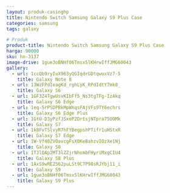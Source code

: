 ```yaml
---
layout: produk-casinghp
title: Nintendo Switch Samsung Galaxy S9 Plus Case
categories: samsung
tags: galaxy

# Produk
product-title: Nintendo Switch Samsung Galaxy S9 Plus Case
harga: 90000
sku: hn-3137
image-drive: 1gue3oBNHf06Tmsx5lKHrwIffJMG60043
gallery:
  - url: 1ccQb9ryIuX963yQGIqdrGDtqwuxVz7-5
    title: Galaxy Note 8
  - url: 13WzFPdIeagKd_rghLyK_RPdIdtY7mk0_
    title: Galaxy S6
  - url: 1GF3Z4TgwUsvKIbFf5_Ns3tgTFg-IzAkq
    title: Galaxy S6 Edge
  - url: 1eq-5rPSDPBkMpWXqsFAjVFs9TY6echrs
    title: Galaxy S6 Edge Plus
  - url: 1GtU-D3yPzfJSxeP2DrtsjNTpra75UOMk
    title: Galaxy S7
  - url: 1k8FvTSlvyR7hFYBegpshPTifr1uHStxR
    title: Galaxy S7 Edge
  - url: 1W-Vf40ZVOavcgFsX0KeBahzvIOzXe1Nj
    title: Galaxy S8
  - url: 1TJlQAp2MT3lZZjrNhxmbFHyriMxgCIU4
    title: Galaxy S8 Plus
  - url: 1AxS9wREZ562puLSt9C7P98sRJYbj11_i
    title: Galaxy S9
  - url: 1gue3oBNHf06Tmsx5lKHrwIffJMG60043
    title: Galaxy S9 Plus
---
```

